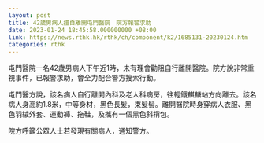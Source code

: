 ```yaml
---
layout: post
title: 42歲男病人擅自離開屯門醫院　院方報警求助
date: 2023-01-24 18:45:58.000000000 +08:00
link: https://news.rthk.hk/rthk/ch/component/k2/1685131-20230124.htm
categories: rthk
---
```


屯門醫院一名42歲男病人下午近1時，未有理會勸阻自行離開醫院。院方說非常重視事件，已報警求助，會全力配合警方搜索行動。

屯門醫方說，該名病人自行離開內科及老人科病房，往輕鐵麒麟站方向離去。該名病人身高約1.8米，中等身材，黑色長髮，束髮髻。離開醫院時身穿病人衣服、黑色羽絨外套、運動褲、拖鞋，及攜有一個黑色斜揹包。

院方呼籲公眾人士若發現有關病人，通知警方。
